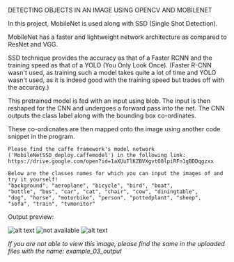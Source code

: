 DETECTING OBJECTS IN AN IMAGE USING OPENCV AND MOBILENET

In this project, MobileNet is used along with SSD (Single Shot Detection). 

MobileNet has a faster and lightweight network architecture as compared to ResNet and VGG.

SSD technique provides the accuracy as that of a Faster RCNN and the training speed as that of a YOLO (You Only Look Once).
(Faster R-CNN wasn't used, as training such a model takes quite a lot of time and YOLO wasn't used, as it is indeed good with the training speed but trades off with the accuracy.)

This pretrained model is fed with an input using blob. The input is then reshaped for the CNN and undergoes a forward pass into the net. The CNN outputs the class label along with the bounding box co-ordinates.

These co-ordicnates are then mapped onto the image using another code snippet in the program.


    Please find the caffe framework's model network ('MobileNetSSD_deploy.caffemodel') in the following link:
    https://drive.google.com/open?id=1aXUuTlKZBVXgvtO8lpiRFn1gBDDqgzxx

    Below are the classes names for which you can input the images of and try it yourself!
    "background", "aeroplane", "bicycle", "bird", "boat",
    "bottle", "bus", "car", "cat", "chair", "cow", "diningtable",
    "dog", "horse", "motorbike", "person", "pottedplant", "sheep",
    "sofa", "train", "tvmonitor"

Output preview:

![alt text](https://raw.githubusercontent.com/ShashankNardekar/ML_projects/master/CNN_projects/object_detection/example_03_output.png)
![not available](/example_03_output.png)
![alt text](https://raw.githubusercontent.com/ShashankNardekar/ML_projects/master/CNN_projects/object_detection/example_03_output.PNG "Detection of horse and jockey")

*If you are not able to view this image, please find the same in the uploaded files with the name: example_03_output*
